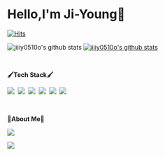 # Hello,I'm Ji-Young👋

[![Hits](https://hits.seeyoufarm.com/api/count/incr/badge.svg?url=https%3A%2F%2Fgithub.com%2Fjiiiy0510o&count_bg=%23DCB0FF&title_bg=%238A8A8A&icon=&icon_color=%23111111&title=hits&edge_flat=true)](https://hits.seeyoufarm.com)
  
![jiiiy0510o's github stats](https://github-readme-stats.vercel.app/api?username=jiiiy0510o&show_icons=true)
[![jiiiy0510o's github stats](https://github-readme-stats.vercel.app/api/top-langs/?username=jiiiy0510o&show_icons=true&hide_border=true&title_color=004386&icon_color=004386&layout=compact)](https://github.com/jiiiy0510o)

<br>

<b>🖌️Tech Stack🖌️</b>

<p>
  <img src="https://img.shields.io/badge/html5-E34F26?style=flat-square&logo=html5&logoColor=white"/>&nbsp
  <img src="https://img.shields.io/badge/css3-1572B6?style=flat-square&logo=css3&logoColor=white"/>&nbsp
  <img src="https://img.shields.io/badge/Sass-CC6699?style=flat-square&logo=Sass&logoColor=white"/>&nbsp 
  <img src="https://img.shields.io/badge/JavaScript-F7DF1E?style=flat-square&logo=JavaScript&logoColor=white"/>&nbsp
  <img src="https://img.shields.io/badge/React-61DAFB?style=flat-square&logo=React&logoColor=white"/>&nbsp
<!--   <img src="https://img.shields.io/badge/TypeScript-3178C6?style=flat-square&logo=TypeScript&logoColor=white"/>&nbsp -->
  <img src="https://img.shields.io/badge/jQuery-0769AD?style=flat-square&logo=jQuery&logoColor=white"/>&nbsp
<!--   <img src="https://img.shields.io/badge/Node.js-339933?style=flat-square&logo=Node.js&logoColor=white"/>&nbsp -->
 </p>
 
<br>

<b>🌟About Me🌟</b>

 <a href="https://jiiiy0510o.tistory.com/"><img src="https://img.shields.io/badge/Blog-FF5722?style=flat-square&logo=Blogger&logoColor=white"/></a>
<!--  <a href="https://jiiiy0510o.github.io/portfolio"><img src="https://img.shields.io/badge/portfolio-3884FF?style=flat-square&logo=GitBook&logoColor=white"/></a> -->
 <img src="https://img.shields.io/badge/jiiiy0510o@gmail.com-EA4335?style=flat-square&logo=Gmail&logoColor=white"/>
 


